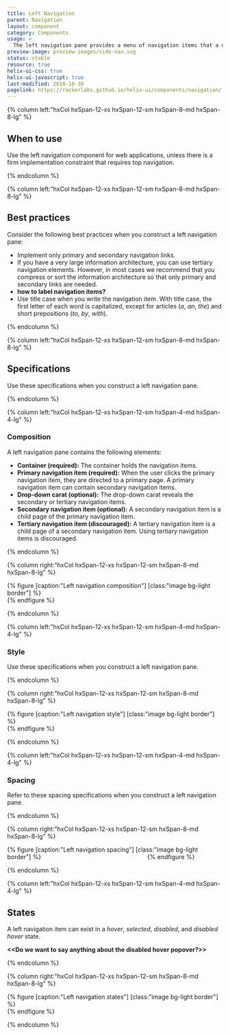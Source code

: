 ```yaml
---
title: Left Navigation
parent: Navigation
layout: component
category: Components
usage: >
  The left navigation pane provides a menu of navigation items that a user clicks to move to another page or location within the application they are using. Because it is easier for user to scan, left navigation is preferred over top navigation. Consistent navigation patterns increase user confidence and efficiency.
preview-image: preview-images/side-nav.svg
status: stable
resource: true
helix-ui-css: true
helix-ui-javascript: true
last-modified: 2018-10-30
pagelink: https://rackerlabs.github.io/helix-ui/components/navigation/
---
```


<section class="static-section" markdown="1">

<div class="hxRow"  markdown="1">

{% column left:"hxCol hxSpan-12-xs hxSpan-12-sm hxSpan-8-md hxSpan-8-lg" %}

## When to use

Use the left navigation component for web applications, unless there is a firm implementation constraint that requires top navigation.

{% endcolumn %}

</div>

</section>

<section class="static-section" markdown="1">

<div class="hxRow"  markdown="1">

{% column left:"hxCol hxSpan-12-xs hxSpan-12-sm hxSpan-8-md hxSpan-8-lg" %}

## Best practices

Consider the following best practices when you construct a left navigation pane:

- Implement only primary and secondary navigation links.
- If you have a very large information architecture, you can use tertiary navigation elements. However, in most cases we recommend that you compress or sort the information architecture so that only primary and secondary links are needed.
- **how to label navigation items?**
- Use title case when you write the navigation item. With title case, the first letter of each word is capitalized, except for articles (*a*, *an*, *the*) and short prepositions (*to*, *by*, *with*).

{% endcolumn %}

</div>

</section>

<section class="static-section" markdown="1">

<div class="hxRow"  markdown="1">

{% column left:"hxCol hxSpan-12-xs hxSpan-12-sm hxSpan-8-md hxSpan-8-lg" %}

## Specifications

Use these specifications when you construct a left navigation pane.

{% endcolumn %}

</div>

</section>

<section class="static-section" markdown="1">

<div class="hxRow"  markdown="1">

{% column left:"hxCol hxSpan-12-xs hxSpan-12-sm hxSpan-4-md hxSpan-4-lg" %}

### Composition

A left navigation pane contains the following elements:

- **Container (required):** The container holds the navigation items.
- **Primary navigation item (required):** When the user clicks the primary navigation item, they are directed to a primary page. A primary navigation item can contain secondary navigation items.
- **Drop-down carat (optional):** The drop-down carat reveals the secondary or tertiary navigation items.
- **Secondary navigation item (optional):** A secondary navigation item is a child page of the primary navigation item.
- **Tertiary navigation item (discouraged):** A tertiary navigation item is a child page of a secondary navigation item. Using tertiary navigation items is discouraged.

{% endcolumn %}

{% column right:"hxCol hxSpan-12-xs hxSpan-12-sm hxSpan-8-md hxSpan-8-lg" %}

{% figure [caption:"Left navigation composition"] [class:"image bg-light border"] %}
<embed src="{{site.url}}/assets/images/components/navigation/left-nav/left-navigation-composition.png" width="399px"/>
{% endfigure %}

{% endcolumn %}

</div>

</section>

<section class="static-section" markdown="1">

<div class="hxRow"  markdown="1">

{% column left:"hxCol hxSpan-12-xs hxSpan-12-sm hxSpan-4-md hxSpan-4-lg" %}

### Style

Use these specifications when you construct a left navigation pane.

{% endcolumn %}

{% column right:"hxCol hxSpan-12-xs hxSpan-12-sm hxSpan-8-md hxSpan-8-lg" %}

{% figure [caption:"Left navigation style"] [class:"image bg-light border"] %}
<embed src="{{site.url}}/assets/images/components/navigation/left-nav/left-navigation-style.png" width="476px"/>
{% endfigure %}

{% endcolumn %}

</div>

</section>

<section class="static-section" markdown="1">

<div class="hxRow"  markdown="1">

{% column left:"hxCol hxSpan-12-xs hxSpan-12-sm hxSpan-4-md hxSpan-4-lg" %}

### Spacing

Refer to these spacing specifications when you construct a left navigation pane.

{% endcolumn %}

{% column right:"hxCol hxSpan-12-xs hxSpan-12-sm hxSpan-8-md hxSpan-8-lg" %}

{% figure [caption:"Left navigation spacing"] [class:"image bg-light border"] %}
<embed src="{{site.url}}/assets/images/components/navigation/left-nav/left-navigation-spacing.png" width="240px"/>
{% endfigure %}

{% endcolumn %}

</div>

</section>

<section class="static-section" markdown="1">

<div class="hxRow"  markdown="1">

{% column left:"hxCol hxSpan-12-xs hxSpan-12-sm hxSpan-4-md hxSpan-4-lg" %}

## States

A left navigation item can exist in a *hover*, *selected*, *disabled*, and *disabled hover* state.

**<<Do we want to say anything about the disabled hover popover?>>**

{% endcolumn %}

{% column right:"hxCol hxSpan-12-xs hxSpan-12-sm hxSpan-8-md hxSpan-8-lg" %}

{% figure [caption:"Left navigation states"] [class:"image bg-light border"] %}
<embed src="{{site.url}}/assets/images/components/navigation/left-nav/left-navigation-states.png" width="491px"/>
{% endfigure %}

{% endcolumn %}

</div>

</section>
